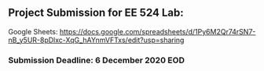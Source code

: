 ## Project Submission for EE 524 Lab:

Google Sheets: https://docs.google.com/spreadsheets/d/1Py6M2Qr74rSN7-nB_y5UR-8pDlxc-XqG_hAYnmVFTxs/edit?usp=sharing

### Submission Deadline: 6 December 2020 EOD
